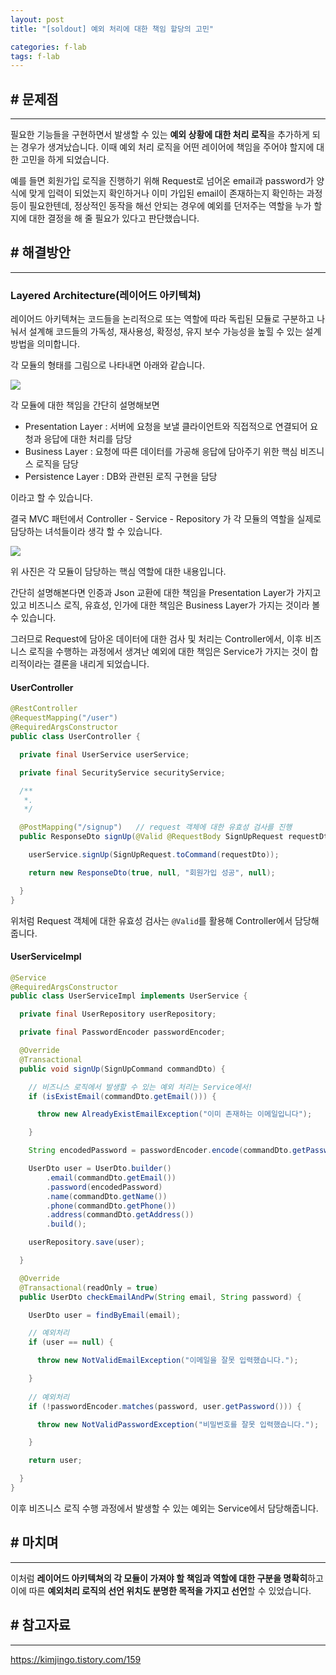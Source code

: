```yaml
---
layout: post
title: "[soldout] 예외 처리에 대한 책임 할당의 고민"

categories: f-lab
tags: f-lab 
---
```


## # 문제점
***
필요한 기능들을 구현하면서 발생할 수 있는 **예외 상황에 대한 처리 로직**을 추가하게 되는 경우가 생겨났습니다. 이때 예외 처리 로직을 어떤 레이어에 책임을 주어야 할지에 대한 고민을 하게 되었습니다.

예를 들면 회원가입 로직을 진행하기 위해 Request로 넘어온 email과 password가 양식에 맞게 입력이 되었는지 확인하거나 이미 가입된 email이 존재하는지 확인하는 과정 등이 필요한텐데, 정상적인 동작을 해선 안되는 경우에 예외를 던저주는 역할을 누가 할지에 대한 결정을 해 줄 필요가 있다고 판단했습니다.
## # 해결방안
***
### Layered Architecture(레이어드 아키텍쳐)
레이어드 아키텍쳐는 코드들을 논리적으로 또는 역할에 따라 독립된 모듈로 구분하고 나눠서 설계해 코드들의 가독성, 재사용성, 확정성, 유지 보수 가능성을 높힐 수 있는 설계 방법을 의미합니다.

각 모듈의 형태를 그림으로 나타내면 아래와 같습니다.

![](https://img1.daumcdn.net/thumb/R1280x0/?scode=mtistory2&fname=https%3A%2F%2Fblog.kakaocdn.net%2Fdn%2FbCxdbP%2Fbtrsnogd42h%2FOvPZq7EzMlOkCiKhRP22AK%2Fimg.png)

각 모듈에 대한 책임을 간단히 설명해보면

- Presentation Layer : 서버에 요청을 보낼 클라이언트와 직접적으로 연결되어 요청과 응답에 대한 처리를 담당
- Business Layer : 요청에 따른 데이터를 가공해 응답에 담아주기 위한 핵심 비즈니스 로직을 담당
- Persistence Layer : DB와 관련된 로직 구현을 담당

이라고 할 수 있습니다. 

결국 MVC 패턴에서 Controller - Service - Repository 가 각 모듈의 역할을 실제로 담당하는 녀석들이라 생각 할 수 있습니다.

![](https://img1.daumcdn.net/thumb/R1280x0/?scode=mtistory2&fname=https%3A%2F%2Fblog.kakaocdn.net%2Fdn%2FlCOWD%2FbtrslVyO4cD%2FfViidrJt2eCAId4ZEgQ9H1%2Fimg.png)

위 사진은 각 모듈이 담당하는 핵심 역할에 대한 내용입니다.

간단히 설명해본다면 인증과 Json 교환에 대한 책임을 Presentation Layer가 가지고 있고 비즈니스 로직, 유효성, 인가에 대한 책임은 Business Layer가 가지는 것이라 볼 수 있습니다.

그러므로 Request에 담아온 데이터에 대한 검사 및 처리는 Controller에서, 이후 비즈니스 로직을 수행하는 과정에서 생겨난 예외에 대한 책임은 Service가 가지는 것이 합리적이라는 결론을 내리게 되었습니다.

#### UserController 
```java
@RestController
@RequestMapping("/user")
@RequiredArgsConstructor
public class UserController {

  private final UserService userService;

  private final SecurityService securityService;

  /**
   *.
   */

  @PostMapping("/signup")   // request 객체에 대한 유효성 검사를 진행
  public ResponseDto signUp(@Valid @RequestBody SignUpRequest requestDto) {

    userService.signUp(SignUpRequest.toCommand(requestDto));

    return new ResponseDto(true, null, "회원가입 성공", null);

  }
}
```
위처럼 Request 객체에 대한 유효성 검사는 `@Valid`를 활용해 Controller에서 담당해줍니다.

#### UserServiceImpl
```java
@Service
@RequiredArgsConstructor
public class UserServiceImpl implements UserService {

  private final UserRepository userRepository;

  private final PasswordEncoder passwordEncoder;

  @Override
  @Transactional
  public void signUp(SignUpCommand commandDto) {

    // 비즈니스 로직에서 발생할 수 있는 예외 처리는 Service에서!
    if (isExistEmail(commandDto.getEmail())) {

      throw new AlreadyExistEmailException("이미 존재하는 이메일입니다");

    }

    String encodedPassword = passwordEncoder.encode(commandDto.getPassword());

    UserDto user = UserDto.builder()
        .email(commandDto.getEmail())
        .password(encodedPassword)
        .name(commandDto.getName())
        .phone(commandDto.getPhone())
        .address(commandDto.getAddress())
        .build();

    userRepository.save(user);

  }

  @Override
  @Transactional(readOnly = true)
  public UserDto checkEmailAndPw(String email, String password) {

    UserDto user = findByEmail(email);

    // 예외처리
    if (user == null) {

      throw new NotValidEmailException("이메일을 잘못 입력했습니다.");

    }
    
    // 예외처리
    if (!passwordEncoder.matches(password, user.getPassword())) {

      throw new NotValidPasswordException("비밀번호를 잘못 입력했습니다.");

    }

    return user;

  }
}
```
이후 비즈니스 로직 수행 과정에서 발생할 수 있는 예외는 Service에서 담당해줍니다.

## # 마치며
***
이처럼 **레이어드 아키텍쳐의 각 모듈이 가져야 할 책임과 역할에 대한 구분을 명확히**하고 이에 따른 **예외처리 로직의 선언 위치도 분명한 목적을 가지고 선언**할 수 있었습니다.

## # 참고자료
***
https://kimjingo.tistory.com/159
